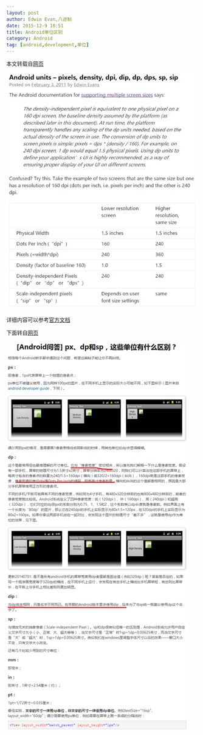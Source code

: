 ```yaml
---
layout: post
author: Edwin Evan,八进制
date: 2015-12-9 10:51
title: Android单位区别
category: Android
tag: [android,development,单位]
---
```


本文转载自[网页](http://blog.edwinevans.me/?p=131)

![Android Unit](/public/img/android/android_unit.jpeg)

详细内容可以参考[官方文档](http://developer.android.com/guide/topics/resources/more-resources.html#Dimension)

下面转自[网页](http://www.cnblogs.com/bjzhanghao/archive/2012/11/06/2757300.html)

![Android Unit2](/public/img/android/android_unit2.png)
